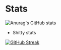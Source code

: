 # Stats

![Anurag's GitHub stats](https://github-readme-stats.vercel.app/api?username=Mr-Cuda&show_icons=true&theme=onedark)

- Shitty stats


[![GitHub Streak](https://github-readme-streak-stats.herokuapp.com/?user=Mr-Cuda&theme=radical)](https://git.io/streak-stats)



